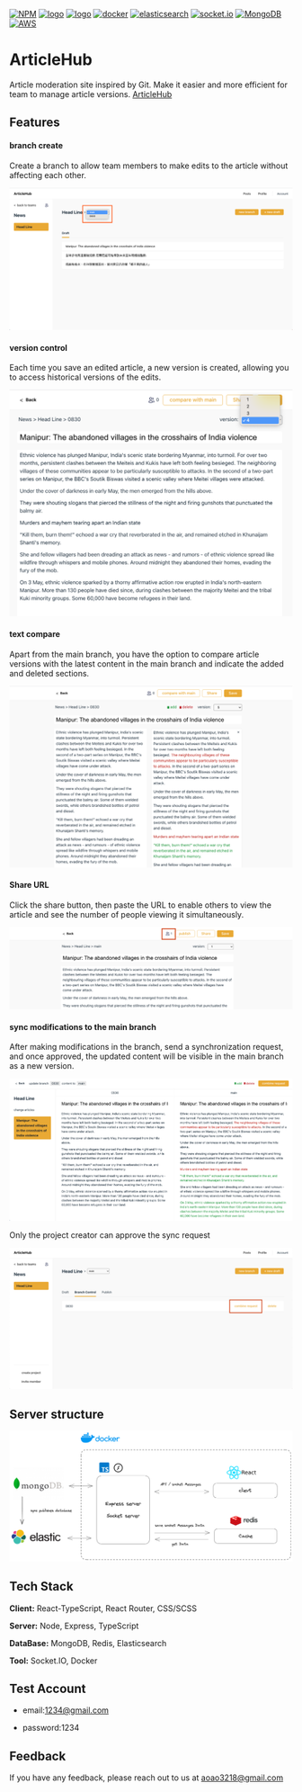 [![NPM](https://img.shields.io/badge/NPM-ba443f?style=for-the-badge&logo=npm&logoColor=white)](https://www.npmjs.com/)
[![logo](https://img.shields.io/badge/Node.js-43853D?style=for-the-badge&logo=node.js&logoColor=white)](https://nodejs.org/en/)
[![logo](https://img.shields.io/badge/HTML5-E34F26?style=for-the-badge&logo=html5&logoColor=white)](https://www.w3schools.com/html/)
[![docker](https://img.shields.io/badge/docker-2496ED?style=for-the-badge&logo=docker&logoColor=white)](https://www.docker.com/)
[![elasticsearch](https://img.shields.io/badge/elasticsearch-005571?style=for-the-badge&logo=elasticsearch&logoColor=white)](https://www.elastic.co/)
[![socket.io](https://img.shields.io/badge/socket.io-010101?style=for-the-badge&logo=socket.io&logoColor=white)](https://socket.io/)
[![MongoDB](https://img.shields.io/badge/mongodb-4479A1?style=for-the-badge&logo=mongodb&logoColor=white)](https://www.mongodb.com/)
[![AWS](https://img.shields.io/badge/AWS-232F3E?style=for-the-badge&logo=amazon-aws&logoColor=white)](https://aws.amazon.com/)

# ArticleHub

Article moderation site inspired by Git. Make it easier and more efficient for team to manage article versions.
[ArticleHub](https://emmalinstudio.com/)

## Features

#### branch create

Create a branch to allow team members to make edits to the article without affecting each other.

![img](./img/branch.png)

#### version control

Each time you save an edited article, a new version is created, allowing you to access historical versions of the edits.

![img](./img/version%20contorl.png)

#### text compare

Apart from the main branch, you have the option to compare article versions with the latest content in the main branch and indicate the added and deleted sections.

![img](./img/text%20compare.png)

#### Share URL

Click the share button, then paste the URL to enable others to view the article and see the number of people viewing it simultaneously.

![img](./img/share.png)

#### sync modifications to the main branch

After making modifications in the branch, send a synchronization request, and once approved, the updated content will be visible in the main branch as a new version.

![img](./img/requset.png)

Only the project creator can approve the sync request

![img](./img/approve.png)

## Server structure

![img](./img/structure.png)

## Tech Stack

**Client:** React-TypeScript, React Router, CSS/SCSS

**Server:** Node, Express, TypeScript

**DataBase:** MongoDB, Redis, Elasticsearch

**Tool:** Socket.IO, Docker

## Test Account

- email:1234@gmail.com

- password:1234

## Feedback

If you have any feedback, please reach out to us at aoao3218@gmail.com
